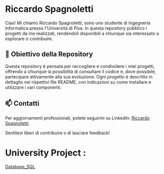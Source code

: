 # Riccardo Spagnoletti

Ciao! Mi chiamo Riccardo Spagnoletti, sono uno studente di Ingegneria Informatica presso l'Università di Pisa. In questa repository pubblico i progetti da me realizzati, rendendoli disponibili a chiunque sia interessato a esplorare o contribuire.

## 📌 Obiettivo della Repository

Questa repository è pensata per raccogliere e condividere i miei progetti, offrendo a chiunque la possibilità di consultare il codice e, dove possibile, partecipare attivamente alla sua evoluzione. Ogni progetto è descritto in dettaglio nei rispettivi file README, con indicazioni su come installare e utilizzare i vari componenti.

## 📫 Contatti

Per aggiornamenti professionali, potete seguirmi su LinkedIn: [Riccardo Spagnoletti](https://www.linkedin.com/in/riccardo-spagnoletti-024174222/).

Sentitevi liberi di contribuire o di lasciare feedback!


# University Project :
[Database_SQL](https://github.com/RiccardoSpagnoletti/Database)

